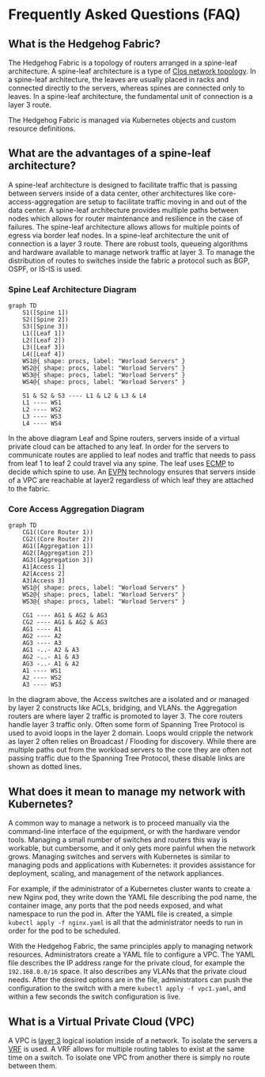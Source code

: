 # Frequently Asked Questions (FAQ)

## What is the Hedgehog Fabric?

The Hedgehog Fabric is a topology of routers arranged in a spine-leaf architecture. A spine-leaf architecture is a type of [Clos network topology](https://en.wikipedia.org/wiki/Clos_network). In a spine-leaf architecture, the leaves are usually placed in racks and connected directly to the servers, whereas spines are connected only to leaves. In a spine-leaf architecture, the fundamental unit of connection is a layer 3 route.

The Hedgehog Fabric is managed via Kubernetes objects and custom resource definitions.

## What are the advantages of a spine-leaf architecture?

A spine-leaf architecture is designed to facilitate traffic that is passing between servers inside of a data center, other architectures like core-access-aggregation are setup to facilitate traffic moving in and out of the data center. A spine-leaf architecture provides multiple paths between nodes which allows for router maintenance and resilience in the case of failures. The spine-leaf architecture allows allows for multiple points of egress via border leaf nodes. In a spine-leaf architecture the unit of connection is a layer 3 route. There are robust tools, queueing algorithms and hardware available to manage network traffic at layer 3. To manage the distribution of routes to switches inside the fabric a protocol such as  BGP, OSPF, or IS-IS is used. 

### Spine Leaf Architecture Diagram
```mermaid
graph TD
    S1([Spine 1])
    S2([Spine 2])
    S3([Spine 3])
    L1([Leaf 1])
    L2([Leaf 2])
    L3([Leaf 3])
    L4([Leaf 4])
    WS1@{ shape: procs, label: "Worload Servers" }
    WS2@{ shape: procs, label: "Worload Servers" }
    WS3@{ shape: procs, label: "Worload Servers" }
    WS4@{ shape: procs, label: "Worload Servers" }

    S1 & S2 & S3 ---- L1 & L2 & L3 & L4 
    L1 ---- WS1
    L2 ---- WS2
    L3 ---- WS3
    L4 ---- WS4

```
In the above diagram Leaf and Spine routers, servers inside of a virtual private cloud can be attached to any leaf. In order for the servers to communicate routes are applied to leaf nodes and traffic that needs to pass from leaf 1 to leaf 2 could travel via any spine. The leaf uses [ECMP](https://en.wikipedia.org/wiki/Equal-cost_multi-path_routing) to decide which spine to use. An [EVPN](https://en.wikipedia.org/wiki/Ethernet_VPN) technology ensures that servers inside of a VPC are reachable at layer2 regardless of which leaf they are attached to the fabric. 

### Core Access Aggregation Diagram
```mermaid
graph TD
    CG1((Core Router 1))
    CG2((Core Router 2))
    AG1([Aggregation 1])
    AG2([Aggregation 2])
    AG3([Aggregation 3])
    A1[Access 1]
    A2[Access 2]
    A3[Access 3]
    WS1@{ shape: procs, label: "Worload Servers" }
    WS2@{ shape: procs, label: "Worload Servers" }
    WS3@{ shape: procs, label: "Worload Servers" }

    CG1 ---- AG1 & AG2 & AG3
    CG2 ---- AG1 & AG2 & AG3
    AG1 ---- A1 
    AG2 ---- A2 
    AG3 ---- A3 
    AG1 -..- A2 & A3
    AG2 -..- A1 & A3
    AG3 -..- A1 & A2
    A1 ---- WS1
    A2 ---- WS2
    A3 ---- WS3

```
In the diagram above, the Access switches are a isolated and or managed by layer 2 constructs like ACLs, bridging, and VLANs. the Aggregation routers are where layer 2 traffic is promoted to layer 3. The core routers handle layer 3 traffic only. Often some form of Spanning Tree Protocol is used to avoid loops in the layer 2 domain. Loops would cripple the network as layer 2 often relies on Broadcast / Flooding for discovery. While there are multiple paths out from the workload servers to the core they are often not passing traffic due to the Spanning Tree Protocol, these disable links are shown as dotted lines.

## What does it mean to manage my network with Kubernetes?

A common way to manage a network is to proceed manually via the command-line interface of the equipment, or with the hardware vendor tools. Managing a small number of switches and routers this way is workable, but cumbersome, and it only gets more painful when the network grows. Managing switches and servers with Kubernetes is similar to managing pods and applications with Kubernetes: it provides assistance for deployment, scaling, and management of the network appliances.

For example, if the administrator of a Kubernetes cluster wants to create a new Nginx pod, they write down the YAML file describing the pod name, the container image, any ports that the pod needs exposed, and what namespace to run the pod in. After the YAML file is created, a simple `kubectl apply -f nginx.yaml` is all that the administrator needs to run in order for the pod to be scheduled. 

With the Hedgehog Fabric, the same principles apply to managing network resources. Administrators create a YAML file to configure a VPC. The YAML file describes the IP address range for the private cloud, for example the `192.168.0.0/16` space. It also describes any VLANs that the private cloud needs. After the desired options are in the file, administrators can push the configuration to the switch with a mere `kubectl apply -f vpc1.yaml`, and within a few seconds the switch configuration is live.


## What is a Virtual Private Cloud (VPC)
A VPC is [layer 3](https://en.wikipedia.org/wiki/Network_layer) logical isolation inside of a network. To isolate the servers a [VRF](https://en.wikipedia.org/wiki/Virtual_routing_and_forwarding) is used. A VRF allows for multiple routing tables to exist at the same time on a switch. To isolate one VPC from another there is simply no route between them.
